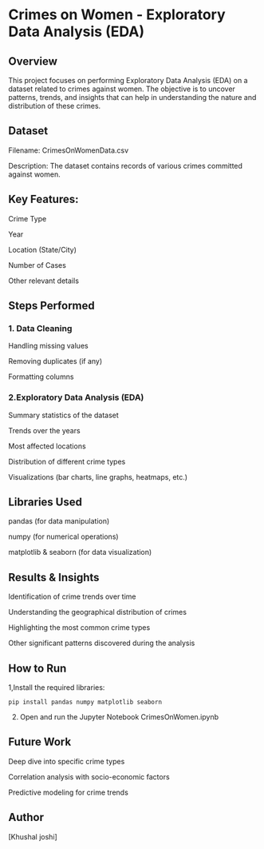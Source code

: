 # Crimes on Women - Exploratory Data Analysis (EDA)

## Overview

This project focuses on performing Exploratory Data Analysis (EDA) on a dataset related to crimes against women. The objective is to uncover patterns, trends, and insights that can help in understanding the nature and distribution of these crimes.

## Dataset

Filename: CrimesOnWomenData.csv

Description: The dataset contains records of various crimes committed against women.

## Key Features:

Crime Type

Year

Location (State/City)

Number of Cases

Other relevant details

## Steps Performed

### 1. Data Cleaning

Handling missing values

Removing duplicates (if any)

Formatting columns

### 2.Exploratory Data Analysis (EDA)

Summary statistics of the dataset

Trends over the years

Most affected locations

Distribution of different crime types

Visualizations (bar charts, line graphs, heatmaps, etc.)

## Libraries Used

pandas (for data manipulation)

numpy (for numerical operations)

matplotlib & seaborn (for data visualization)

## Results & Insights

Identification of crime trends over time

Understanding the geographical distribution of crimes

Highlighting the most common crime types

Other significant patterns discovered during the analysis

## How to Run

1,Install the required libraries:
```
pip install pandas numpy matplotlib seaborn
```
2. Open and run the Jupyter Notebook CrimesOnWomen.ipynb

## Future Work

Deep dive into specific crime types

Correlation analysis with socio-economic factors

Predictive modeling for crime trends

## Author

[Khushal joshi]



















